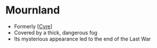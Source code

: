 # Mournland
- Formerly [[Cyre]]
- Covered by a thick, dangerous fog
- Its mysterious appearance led to the end of the Last War

[//begin]: # "Autogenerated link references for markdown compatibility"
[Cyre]: ../../nations/Cyre "Cyre"
[//end]: # "Autogenerated link references"